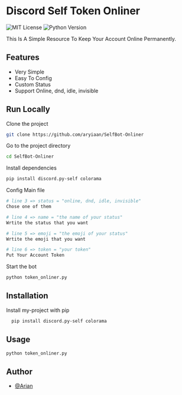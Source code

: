 
# Discord Self Token Onliner 
![MIT License](https://img.shields.io/badge/License-MIT-green.svg)
![Python Version](https://img.shields.io/pypi/pyversions/discord.py-self)

This Is A Simple Resource To Keep Your Account Online Permanently.


## Features

- Very Simple 
- Easy To Config
- Custom Status
- Support Online, dnd, idle, invisible


## Run Locally

Clone the project

```bash
git clone https://github.com/aryiaan/SelfBot-Onliner
```

Go to the project directory

```bash
cd SelfBot-Onliner
```

Install dependencies

```bash
pip install discord.py-self colorama
```

Config Main file 
```bash
# line 3 => status = "online, dnd, idle, invisible"
Chose one of them

# line 4 => name = "the name of your status"
Wrtite the status that you want 

# line 5 => emoji = "the emoji of your status"
Wrtite the emoji that you want 

# line 6 => token = "your token"
Put Your Account Token
```
Start the bot

```bash
python token_onliner.py
```


## Installation

Install my-project with pip

```bash
  pip install discord.py-self colorama
```
    
## Usage

```bash
python token_onliner.py
```


## Author

- [@Arian](https://www.github.com/aryiaan)

